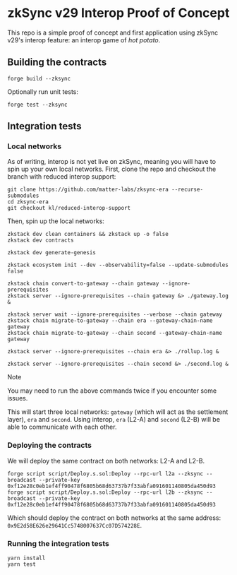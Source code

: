 # zkSync v29 Interop Proof of Concept

This repo is a simple proof of concept and first application using zkSync v29's interop feature: an interop game of _hot potato_.

## Building the contracts

```
forge build --zksync
``` 

Optionally run unit tests:

```
forge test --zksync
```

## Integration tests

### Local networks
As of writing, interop is not yet live on zkSync, meaning you will have to spin up your own local networks. First, clone the repo and checkout the branch with reduced interop support:

```
git clone https://github.com/matter-labs/zksync-era --recurse-submodules
cd zksync-era
git checkout kl/reduced-interop-support
```

Then, spin up the local networks:

```
zkstack dev clean containers && zkstack up -o false
zkstack dev contracts

zkstack dev generate-genesis

zkstack ecosystem init --dev --observability=false --update-submodules false

zkstack chain convert-to-gateway --chain gateway --ignore-prerequisites
zkstack server --ignore-prerequisites --chain gateway &> ./gateway.log & 

zkstack server wait --ignore-prerequisites --verbose --chain gateway
zkstack chain migrate-to-gateway --chain era --gateway-chain-name gateway
zkstack chain migrate-to-gateway --chain second --gateway-chain-name gateway

zkstack server --ignore-prerequisites --chain era &> ./rollup.log &

zkstack server --ignore-prerequisites --chain second &> ./second.log &
```

> [!NOTE]
> You may need to run the above commands twice if you encounter some issues.

This will start three local networks: `gateway` (which will act as the settlement layer), `era` and `second`. Using interop, `era` (L2-A) and `second` (L2-B) will be able to communicate with each other.

### Deploying the contracts

We will deploy the same contract on both networks: L2-A and L2-B.

```
forge script script/Deploy.s.sol:Deploy --rpc-url l2a --zksync --broadcast --private-key 0xf12e28c0eb1ef4ff90478f6805b68d63737b7f33abfa091601140805da450d93
forge script script/Deploy.s.sol:Deploy --rpc-url l2b --zksync --broadcast --private-key 0xf12e28c0eb1ef4ff90478f6805b68d63737b7f33abfa091601140805da450d93
```

Which should deploy the contract on both networks at the same address: `0x9E2d58E626e29641Cc5748007637Cc07D574228E`.

### Running the integration tests

```
yarn install
yarn test
```



<!-- ## Foundry

**Foundry is a blazing fast, portable and modular toolkit for Ethereum application development written in Rust.**

Foundry consists of:

-   **Forge**: Ethereum testing framework (like Truffle, Hardhat and DappTools).
-   **Cast**: Swiss army knife for interacting with EVM smart contracts, sending transactions and getting chain data.
-   **Anvil**: Local Ethereum node, akin to Ganache, Hardhat Network.
-   **Chisel**: Fast, utilitarian, and verbose solidity REPL.

## Documentation

https://book.getfoundry.sh/

## Usage

### Build

```shell
$ forge build
```

### Test

```shell
$ forge test
```

### Format

```shell
$ forge fmt
```

### Gas Snapshots

```shell
$ forge snapshot
```

### Anvil

```shell
$ anvil
```

### Deploy

```shell
$ forge script script/Counter.s.sol:CounterScript --rpc-url <your_rpc_url> --private-key <your_private_key>
```

### Cast

```shell
$ cast <subcommand>
```

### Help

```shell
$ forge --help
$ anvil --help
$ cast --help
``` -->
